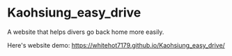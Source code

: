 # Kaohsiung_easy_drive
A website that helps divers go back home more easily.

Here's website demo:
https://whitehot7179.github.io/Kaohsiung_easy_drive/
